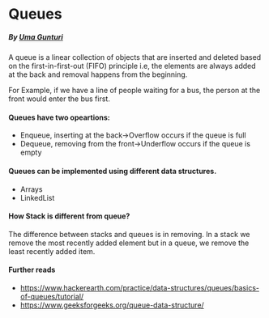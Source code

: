 # Queues
##### By [Uma Gunturi](https://github.com/UmaGunturi)

A queue is a linear collection of objects that are inserted and deleted based on the first-in-first-out (FIFO) principle i.e, the elements are always added at the back and removal happens from the beginning.

For Example, if we have a line of people waiting for a bus, the person at the front would enter the bus first.

#### Queues have two opeartions:
 - Enqueue, inserting at the back->Overflow occurs if the queue is full
 - Dequeue, removing from the front->Underflow occurs if the queue is empty
 
#### Queues can be implemented using different data structures.
 - Arrays
 - LinkedList
 
#### How Stack is different from queue?
The difference between stacks and queues is in removing. In a stack we remove the most recently added element but in a queue, we remove the least recently added item.





#### Further reads
- https://www.hackerearth.com/practice/data-structures/queues/basics-of-queues/tutorial/
- https://www.geeksforgeeks.org/queue-data-structure/
